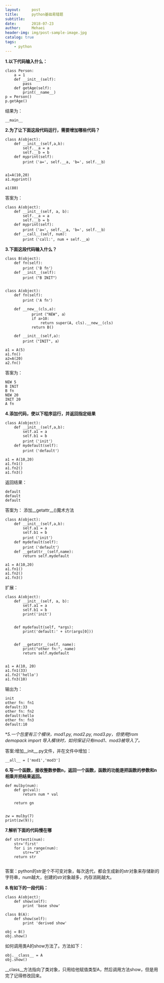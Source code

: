```yaml
---
layout:     post
title:      python基础易错题
subtitle:   
date:       2018-07-23
author:     Mehaei
header-img: img/post-sample-image.jpg
catalog: true
tags:
    - python
---
```

**1.以下代码输入什么：**

```
class Person:
    a = 1
    def __init__(self):
        pass
    def getAge(self):
        print(__name__)
p = Person()
p.getAge()
```

结果为：

```
__main__
```

**2.为了让下面这段代码运行，需要增加哪些代码？**

```
class A(object):
    def __init__(self,a,b):
        self.__a = a
        self.__b = b
    def myprint(self):
        print（'a=', self.__a, 'b=', self.__b）
    
 
a1=A(10,20)
a1.myprint()
 
a1(80)
```

答案为：

```
class A(object):
    def __init__(self, a, b):
        self.__a = a
        self.__b = b
    def myprint(self):
        print（'a=', self.__a, 'b=', self.__b）
    def __call__(self, num):
        print（'call:', num + self.__a）
```

**3.下面这段代码输入什么？**

```
class B(object):
    def fn(self):
        print（'B fn'）
    def __init__(self):
        print（"B INIT"）
 
 
class A(object):
    def fn(self):
        print（'A fn'）
 
    def __new__(cls,a):
            print（"NEW", a）
            if a>10:
                return super(A, cls).__new__(cls)
            return B()
 
    def __init__(self,a):
        print（"INIT", a）
 
a1 = A(5)
a1.fn()
a2=A(20)
a2.fn()
```

答案为：

```
NEW 5
B INIT
B fn
NEW 20
INIT 20
A fn
```

**4.添加代码，使以下程序运行，并返回指定结果**

```
class A(object):
    def __init__(self,a,b):
        self.a1 = a
        self.b1 = b
        print（'init'）
    def mydefault(self):
        print（'default'）
 
a1 = A(10,20)
a1.fn1()
a1.fn2()
a1.fn3()
```

返回结果：

```
default
default
default
```

答案为： 添加__getattr__()魔术方法

```
class A(object):
    def __init__(self,a,b):
        self.a1 = a
        self.b1 = b
        print（'init'）
    def mydefault(self):
        print（'default'）
    def __getattr__(self,name):
        return self.mydefault
 
a1 = A(10,20)
a1.fn1()
a1.fn2()
a1.fn3()
```

扩展：

```
class A(object):
    def __init__(self, a, b):
        self.a1 = a
        self.b1 = b
        print('init')


    def mydefault(self, *args):
        print('default:' + str(args[0]))


    def __getattr__(self, name):
        print("other fn:", name)
        return self.mydefault


a1 = A(10, 20)
a1.fn1(33)
a1.fn2('hello')
a1.fn3(10)
```

输出为：

```
init
other fn: fn1
default:33
other fn: fn2
default:hello
other fn: fn3
default:10
```

**5.一个包里有三个模块，mod1.py, mod2.py, mod3.py，但使用from demopack import *导入模块时，如何保证只有mod1、mod3被导入了。**

答案:增加__init__.py文件，并在文件中增加：

```
__all__ = ['mod1','mod3']
```

**6.写一个函数，接收整数参数n，返回一个函数，函数的功能是把函数的参数和n相乘并把结果返回。**

```
def mulby(num):
    def gn(val):
        return num * val
 
    return gn
 
 
zw = mulby(7)
print(zw(9));
```

**7.解析下面的代码慢在哪**

```
def strtest1(num):
    str='first'
    for i in range(num):
        str+="X"
    return str
    
```

答案：python的str是个不可变对象，每次迭代，都会生成新的str对象来存储新的字符串，num越大，创建的str对象越多，内存消耗越大。

**8.有如下的一段代码：**

```
class A(object):
    def show(self):
        print 'base show'

class B(A):
    def show(self):
        print 'derived show'
 
obj = B()
obj.show()
```

如何调用类A的show方法了。方法如下：

```
obj.__class__ = A
obj.show() 
```

__class__方法指向了类对象，只用给他赋值类型A，然后调用方法show，但是用完了记得修改回来。
